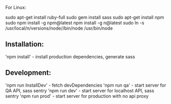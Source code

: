 For Linux:

sudo apt-get install ruby-full
sudo gem install sass
sudo apt-get install npm
sudo npm install -g npm@latest
npm install -g n@latest
sudo ln -s /usr/local/n/versions/node/<VERSION>/bin/node /usr/bin/node


Installation:
-----------------------------------
'npm install' - install production dependencies, generate sass

Development:
-----------------------------------
'npm run InstallDev' - fetch devDependencies
'npm run qa' - start server for QA API, sass sentry
'npm run dev' - start server for localhost API, sass sentry
'npm run prod' - start server for production with no api proxy